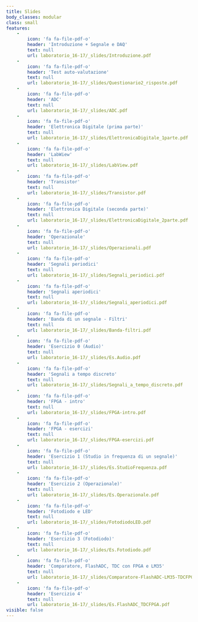 ```yaml
---
title: Slides
body_classes: modular
class: small
features:
    -
        icon: 'fa fa-file-pdf-o'
        header: 'Introduzione + Segnale e DAQ'
        text: null
        url: laboratorio_16-17/_slides/Introduzione.pdf
    -
        icon: 'fa fa-file-pdf-o'
        header: 'Test auto-valutazione'
        text: null
        url: laboratorio_16-17/_slides/Questionario2_risposte.pdf
    -
        icon: 'fa fa-file-pdf-o'
        header: 'ADC'
        text: null
        url: laboratorio_16-17/_slides/ADC.pdf
    -
        icon: 'fa fa-file-pdf-o'
        header: 'Elettronica Digitale (prima parte)'
        text: null
        url: laboratorio_16-17/_slides/ElettronicaDigitale_1parte.pdf
    -
        icon: 'fa fa-file-pdf-o'
        header: 'LabWiew'
        text: null
        url: laboratorio_16-17/_slides/LabView.pdf
    -
        icon: 'fa fa-file-pdf-o'
        header: 'Transistor'
        text: null
        url: laboratorio_16-17/_slides/Transistor.pdf
    -
        icon: 'fa fa-file-pdf-o'
        header: 'Elettronica Digitale (seconda parte)'
        text: null
        url: laboratorio_16-17/_slides/ElettronicaDigitale_2parte.pdf
    -
        icon: 'fa fa-file-pdf-o'
        header: 'Operazionale'
        text: null
        url: laboratorio_16-17/_slides/Operazionali.pdf
    -
        icon: 'fa fa-file-pdf-o'
        header: 'Segnali periodici'
        text: null
        url: laboratorio_16-17/_slides/Segnali_periodici.pdf
    -
        icon: 'fa fa-file-pdf-o'
        header: 'Segnali aperiodici'
        text: null
        url: laboratorio_16-17/_slides/Segnali_aperiodici.pdf
    -
        icon: 'fa fa-file-pdf-o'
        header: 'Banda di un segnale - Filtri'
        text: null
        url: laboratorio_16-17/_slides/Banda-filtri.pdf
    -
        icon: 'fa fa-file-pdf-o'
        header: 'Esercizio 0 (Audio)'
        text: null
        url: laboratorio_16-17/_slides/Es.Audio.pdf
    -
        icon: 'fa fa-file-pdf-o'
        header: 'Segnali a tempo discreto'
        text: null
        url: laboratorio_16-17/_slides/Segnali_a_tempo_discreto.pdf
    -
        icon: 'fa fa-file-pdf-o'
        header: 'FPGA - intro'
        text: null
        url: laboratorio_16-17/_slides/FPGA-intro.pdf
    -
        icon: 'fa fa-file-pdf-o'
        header: 'FPGA - esercizi'
        text: null
        url: laboratorio_16-17/_slides/FPGA-esercizi.pdf
    -
        icon: 'fa fa-file-pdf-o'
        header: 'Esercizio 1 (Studio in frequenza di un segnale)'
        text: null
        url: laboratorio_16-17/_slides/Es.StudioFrequenza.pdf
    -
        icon: 'fa fa-file-pdf-o'
        header: 'Esercizio 2 (Operazionale)'
        text: null
        url: laboratorio_16-17/_slides/Es.Operazionale.pdf
    -
        icon: 'fa fa-file-pdf-o'
        header: 'Fotodiodo e LED'
        text: null
        url: laboratorio_16-17/_slides/FotodiodoLED.pdf
    -
        icon: 'fa fa-file-pdf-o'
        header: 'Esercizio 3 (Fotodiodo)'
        text: null
        url: laboratorio_16-17/_slides/Es.Fotodiodo.pdf
    -
        icon: 'fa fa-file-pdf-o'
        header: 'Comparatore, FlashADC, TDC con FPGA e LM35'
        text: null
        url: laboratorio_16-17/_slides/Comparatore-FlashADC-LM35-TDCFPGA.pdf
    -
        icon: 'fa fa-file-pdf-o'
        header: 'Esercizio 4'
        text: null
        url: laboratorio_16-17/_slides/Es.FlashADC_TDCFPGA.pdf
visible: false
---
```


